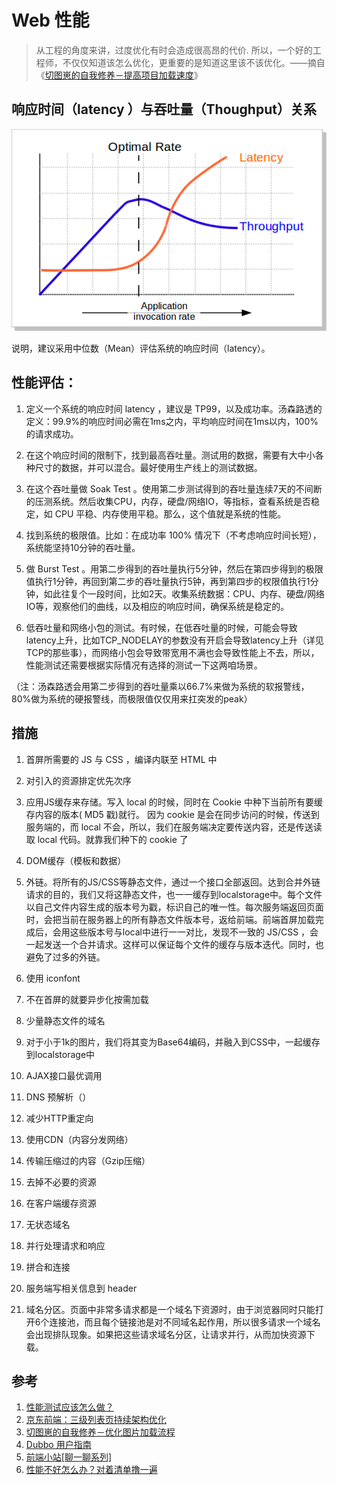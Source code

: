 # Web 性能

> 从工程的角度来讲，过度优化有时会造成很高昂的代价. 所以，一个好的工程师，不仅仅知道该怎么优化，更重要的是知道这里该不该优化。——摘自《[切图崽的自我修养－提高项目加载速度](https://segmentfault.com/a/1190000005873431)》

## 响应时间（latency ）与吞吐量（Thoughput）关系

![](../img/BenchmarkOptimalRate.png)

说明，建议采用中位数（Mean）评估系统的响应时间（latency）。 

## 性能评估：

1.  定义一个系统的响应时间 latency ，建议是 TP99，以及成功率。汤森路透的定义：99.9%的响应时间必需在1ms之内，平均响应时间在1ms以内，100%的请求成功。

2.  在这个响应时间的限制下，找到最高吞吐量。测试用的数据，需要有大中小各种尺寸的数据，并可以混合。最好使用生产线上的测试数据。

3.  在这个吞吐量做 Soak Test 。使用第二步测试得到的吞吐量连续7天的不间断的压测系统。然后收集CPU，内存，硬盘/网络IO，等指标，查看系统是否稳定，如 CPU 平稳、内存使用平稳。那么，这个值就是系统的性能。

4.  找到系统的极限值。比如：在成功率 100% 情况下（不考虑响应时间长短），系统能坚持10分钟的吞吐量。

5.  做 Burst Test 。用第二步得到的吞吐量执行5分钟，然后在第四步得到的极限值执行1分钟，再回到第二步的吞吐量执行5钟，再到第四步的权限值执行1分钟，如此往复个一段时间，比如2天。收集系统数据：CPU、内存、硬盘/网络IO等，观察他们的曲线，以及相应的响应时间，确保系统是稳定的。

6.  低吞吐量和网络小包的测试。有时候，在低吞吐量的时候，可能会导致latency上升，比如TCP_NODELAY的参数没有开启会导致latency上升（详见TCP的那些事），而网络小包会导致带宽用不满也会导致性能上不去，所以，性能测试还需要根据实际情况有选择的测试一下这两咱场景。


（注：汤森路透会用第二步得到的吞吐量乘以66.7%来做为系统的软报警线，80%做为系统的硬报警线，而极限值仅仅用来扛突发的peak）

## 措施

1. 首屏所需要的 JS 与 CSS ，编译内联至 HTML 中
2. 对引入的资源排定优先次序
3. 应用JS缓存来存储。写入 local 的时候，同时在 Cookie 中种下当前所有要缓存内容的版本( MD5 戳)就行。 因为 cookie 是会在同步访问的时候，传送到服务端的，而 local 不会，所以，我们在服务端决定要传送内容，还是传送读取 local 代码。就靠我们种下的 cookie 了

4. DOM缓存（模板和数据）
5. 外链。将所有的JS/CSS等静态文件，通过一个接口全部返回。达到合并外链请求的目的，我们又将这静态文件，也一一缓存到localstorage中。每个文件以自己文件内容生成的版本号为戳，标识自己的唯一性。每次服务端返回页面时，会把当前在服务器上的所有静态文件版本号，返给前端。前端首屏加载完成后，会用这些版本号与local中进行一一对比，发现不一致的 JS/CSS ，会一起发送一个合并请求。这样可以保证每个文件的缓存与版本迭代。同时，也避免了过多的外链。
6. 使用 iconfont
7. 不在首屏的就要异步化按需加载
8. 少量静态文件的域名
9. 对于小于1k的图片，我们将其变为Base64编码，并融入到CSS中，一起缓存到localstorage中
10. AJAX接口最优调用
11. DNS 预解析（）
12. 减少HTTP重定向
13. 使用CDN（内容分发网络）
14. 传输压缩过的内容（Gzip压缩）
15. 去掉不必要的资源
16. 在客户端缓存资源
17. 无状态域名
18. 并行处理请求和响应
19. 拼合和连接
20. 服务端写相关信息到 header
21. 域名分区。页面中非常多请求都是一个域名下资源时，由于浏览器同时只能打开6个连接池，而且每个链接池是对不同域名起作用，所以很多请求一个域名会出现排队现象。如果把这些请求域名分区，让请求并行，从而加快资源下载。


## 参考

1. [性能测试应该怎么做？](http://coolshell.cn/articles/17381.html)
2. [京东前端：三级列表页持续架构优化](https://mp.weixin.qq.com/s?__biz=MzIwNjQwMzUwMQ==&mid=2247483922&idx=1&sn=0f887e42a4edaf05fa5ca73ea9c792b1)
3. [切图崽的自我修养－优化图片加载流程](https://segmentfault.com/a/1190000005904337)
4. [Dubbo 用户指南](http://dubbo.io/User+Guide-zh.htm)
5. [前端小站[聊一聊系列]](https://segmentfault.com/blog/frontenddriver)
6. [性能不好怎么办？对着清单撸一遍](http://mp.weixin.qq.com/s?__biz=MzAwNjY4NTQ4MA==&mid=2651174290&idx=1&sn=288518f030801f4d90878e806546487c)